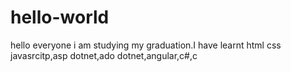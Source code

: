 # hello-world
hello everyone
i am studying my graduation.I have learnt html css javasrcitp,asp dotnet,ado dotnet,angular,c#,c 
